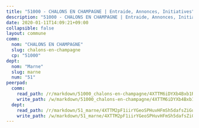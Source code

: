 ```yaml
---
title: "51000 - CHALONS EN CHAMPAGNE | Entraide, Annonces, Initiatives"
description: "51000 - CHALONS EN CHAMPAGNE | Entraide, Annonces, Initiatives"
date: 2020-01-11T14:09:21+09:00
collapsible: false
layout: commune
comm:
  nom: "CHALONS EN CHAMPAGNE"
  slug: chalons-en-champagne
  cp: "51000"
dept:
  nom: "Marne"
  slug: marne
  num: "51"
peerpad:
  comm:
    read_path: /r/markdown/51000_chalons-en-champagne/4XTTM6iDYXb4Bxb1RbwcUBgenZ9JJT665VupXonUQYrP4K1Tm
    write_path: /w/markdown/51000_chalons-en-champagne/4XTTM6iDYXb4Bxb1RbwcUBgenZ9JJT665VupXonUQYrP4K1Tm-K3TgUcC7mGtovRq11rpgC1v8XrJTZbCNao2hDG8kMNS6jDbQTeMfmHQjnqt9CsYtxcSRNwUpaKRLKEKahsHx42nGoCk6BJ9bmBuswspfKEuKMuirpcg3kf4RQ3niw6ckjgoT8Jkw
  dept:
    read_path: /r/markdown/51_marne/4XTTM2pF1iirYGeoSPHuvHFmSh5dafsZiGuDVqApNYr9W2doe
    write_path: /w/markdown/51_marne/4XTTM2pF1iirYGeoSPHuvHFmSh5dafsZiGuDVqApNYr9W2doe-K3TgV7EpXmd75L5pz6aUTALihWsFeiubyposyfPgz6DbQby3ZQF3gNXaGqeRVGevfRz46yND7Y8QkCv5VozWFj5shZbEokjWNQrdmmsAHCxzuLQj5kuinh4kCdsefHKLdp7xhUwa
---
```


